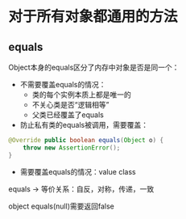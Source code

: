 # 对于所有对象都通用的方法
## equals
Object本身的equals区分了内存中对象是否是同一个：
- 不需要覆盖equals的情况：
  - 类的每个实例本质上都是唯一的
  - 不关心类是否“逻辑相等”
  - 父类已经覆盖了equals
- 防止私有类的equals被调用，需要覆盖：
```java
@Override public boolean equals(Object o) {
    throw new AssertionError();
}
```
- 需要覆盖equals的情况：value class

equals -> 等价关系：自反，对称，传递，一致

object equals(null)需要返回false
